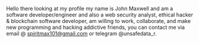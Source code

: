 Hello there looking at my profile my name is John Maxwell and am a software developer/engineer and also a web security analyst, ethical hacker & blockchain software developer, am willing to work, collaborate, and make new programming and hacking addictive friends, you can contact me via email @ spiritmax101@gmail.com or telegram @unsafedata_r.

<!---
BRAINIAC22/BRAINIAC22 is a ✨ special ✨ repository because its `README.md` (this file) appears on your GitHub profile.
You can click the Preview link to take a look at your changes.
--->
